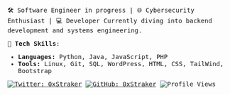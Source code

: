 <samp>
🛠️ Software Engineer in progress | 🌐 Cybersecurity Enthusiast | 💻 Developer  
Currently diving into backend development and systems engineering.

🚀 **Tech Skills**:
- **Languages:** Python, Java, JavaScript, PHP
- **Tools:** Linux, Git, SQL, WordPress, HTML, CSS, TailWind, Bootstrap

[![Twitter: 0xStraker](https://img.shields.io/twitter/follow/0xStraker?style=social&color=black)](https://twitter.com/0xStraker)
[![GitHub: 0xStraker](https://img.shields.io/github/followers/0xStraker?label=follow&style=social&color=black)](https://github.com/0xStraker)
<img src="https://komarev.com/ghpvc/?username=0xStraker&color=blueviolet" alt="Profile Views" />

</samp>
